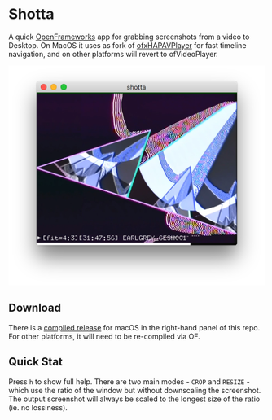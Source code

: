 # Shotta

A quick [OpenFrameworks](https://openframeworks.cc/) app for grabbing screenshots from a video to Desktop. On MacOS it uses as fork of [ofxHAPAVPlayer](https://github.com/autr/ofxHAPAVPlayer) for fast timeline navigation, and on other platforms will revert to ofVideoPlayer.

![shotta](screen.png)



## Download

There is a [compiled release](https://github.com/autr/shotta/releases) for macOS in the right-hand panel of this repo. For other platforms, it will need to be re-compiled via OF.

## Quick Stat

Press `h` to show full help. There are two main modes - `CROP` and `RESIZE` - which use the ratio of the window but without downscaling the screenshot. The output screenshot will always be scaled to the longest size of the ratio (ie. no lossiness).
